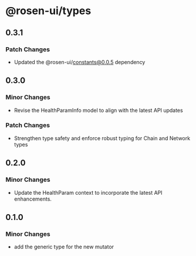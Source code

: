 # @rosen-ui/types

## 0.3.1

### Patch Changes

- Updated the @rosen-ui/constants@0.0.5 dependency

## 0.3.0

### Minor Changes

- Revise the HealthParamInfo model to align with the latest API updates

### Patch Changes

- Strengthen type safety and enforce robust typing for Chain and Network types

## 0.2.0

### Minor Changes

- Update the HealthParam context to incorporate the latest API enhancements.

## 0.1.0

### Minor Changes

- add the generic type for the new mutator
